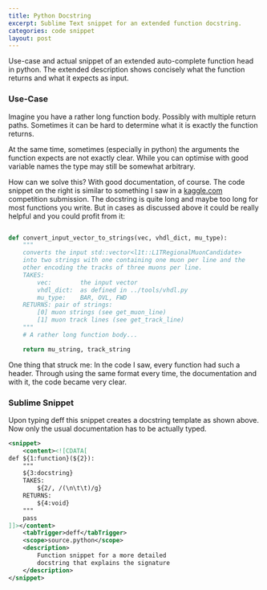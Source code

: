 ```yaml
---
title: Python Docstring
excerpt: Sublime Text snippet for an extended function docstring.
categories: code snippet
layout: post
---
```



Use-case and actual snippet of an extended auto-complete function head in python.
The extended description shows concisely what the function returns and what it expects as input.

### Use-Case

Imagine you have a rather long function body. Possibly with multiple return paths. Sometimes it can be hard to determine what it is exactly the function returns.

At the same time, sometimes (especially in python) the arguments the function expects are not exactly clear. While you can optimise with good variable names the type may still be somewhat arbitrary.

How can we solve this? With good documentation, of course. The code snippet on the right is similar to something I saw in a [kaggle.com](http://kaggle.com) competition submission. The docstring is quite long and maybe too long for most functions you write. But in cases as discussed above it could be really helpful and you could profit from it:

```python

def convert_input_vector_to_strings(vec, vhdl_dict, mu_type):
    """
    converts the input std::vector<l1t::L1TRegionalMuonCandidate>
    into two strings with one containing one muon per line and the
    other encoding the tracks of three muons per line.
    TAKES:
        vec:        the input vector
        vhdl_dict:  as defined in ../tools/vhdl.py
        mu_type:    BAR, OVL, FWD
    RETURNS: pair of strings:
        [0] muon strings (see get_muon_line)
        [1] muon track lines (see get_track_line)
    """
    # A rather long function body...

    return mu_string, track_string

```


One thing that struck me: In the code I saw, every function had such a header. Through using the same format every time, the documentation and with it, the code became very clear.



### Sublime Snippet

Upon typing deff <tab> this snippet creates a docstring template as shown above. Now only the usual documentation has to be actually typed.

```xml
<snippet>
	<content><![CDATA[
def ${1:function}(${2}):
	"""
	${3:docstring}
	TAKES:
		${2/, /(\n\t\t)/g}
	RETURNS:
		${4:void}
	"""
	pass
]]></content>
	<tabTrigger>deff</tabTrigger>
	<scope>source.python</scope>
	<description>
		Function snippet for a more detailed
	  	docstring that explains the signature
	</description>
</snippet>
```
